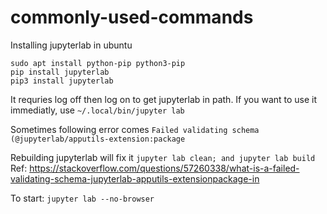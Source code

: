 # commonly-used-commands

Installing jupyterlab in ubuntu
```
sudo apt install python-pip python3-pip
pip install jupyterlab
pip3 install jupyterlab
```

It requries log off then log on to get jupyterlab in path. If you want to use it immediatly, use `~/.local/bin/jupyter lab`

Sometimes following error comes `Failed validating schema (@jupyterlab/apputils-extension:package`

Rebuilding jupyterlab will fix it
`jupyter lab clean; and jupyter lab build`
Ref: https://stackoverflow.com/questions/57260338/what-is-a-failed-validating-schema-jupyterlab-apputils-extensionpackage-in

To start: `jupyter lab --no-browser`
